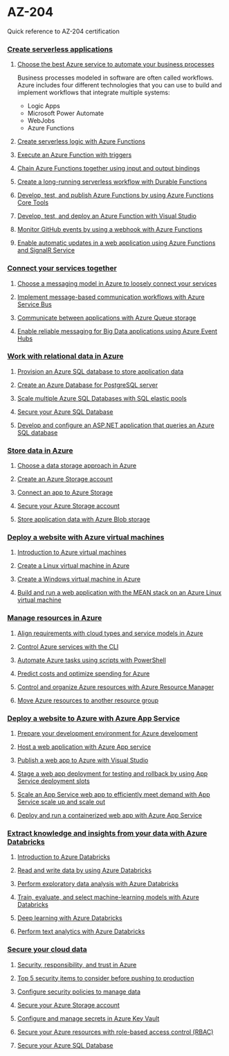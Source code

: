 # AZ-204
Quick reference to AZ-204 certification


### [Create serverless applications](https://docs.microsoft.com/en-us/learn/paths/create-serverless-applications/)

1. [Choose the best Azure service to automate your business processes](https://docs.microsoft.com/en-us/learn/modules/choose-azure-service-to-integrate-and-automate-business-processes/)
    
    Business processes modeled in software are often called workflows. Azure includes four different technologies that you can use to build and implement workflows that integrate multiple systems:

    * Logic Apps
    * Microsoft Power Automate
    * WebJobs
    * Azure Functions

1. [Create serverless logic with Azure Functions](https://docs.microsoft.com/en-us/learn/modules/create-serverless-logic-with-azure-functions/)

1. [Execute an Azure Function with triggers](https://docs.microsoft.com/en-us/learn/modules/execute-azure-function-with-triggers/)

1. [Chain Azure Functions together using input and output bindings](https://docs.microsoft.com/en-us/learn/modules/chain-azure-functions-data-using-bindings/)

1. [Create a long-running serverless workflow with Durable Functions](https://docs.microsoft.com/en-us/learn/modules/create-long-running-serverless-workflow-with-durable-functions/)

1. [Develop, test, and publish Azure Functions by using Azure Functions Core Tools](https://docs.microsoft.com/en-us/learn/modules/develop-test-deploy-azure-functions-with-core-tools/)

1. [Develop, test, and deploy an Azure Function with Visual Studio](https://docs.microsoft.com/en-us/learn/modules/develop-test-deploy-azure-functions-with-visual-studio/)

1. [Monitor GitHub events by using a webhook with Azure Functions](https://docs.microsoft.com/en-us/learn/modules/monitor-github-events-with-a-function-triggered-by-a-webhook/)

1. [Enable automatic updates in a web application using Azure Functions and SignalR Service](https://docs.microsoft.com/en-us/learn/modules/automatic-update-of-a-webapp-using-azure-functions-and-signalr/)


### [Connect your services together](https://docs.microsoft.com/en-us/learn/paths/connect-your-services-together/)

1. [Choose a messaging model in Azure to loosely connect your services](https://docs.microsoft.com/en-us/learn/modules/choose-a-messaging-model-in-azure-to-connect-your-services/)

1. [Implement message-based communication workflows with Azure Service Bus](https://docs.microsoft.com/en-us/learn/modules/implement-message-workflows-with-service-bus/)

1. [Communicate between applications with Azure Queue storage](https://docs.microsoft.com/en-us/learn/modules/communicate-between-apps-with-azure-queue-storage/)

1. [Enable reliable messaging for Big Data applications using Azure Event Hubs](https://docs.microsoft.com/en-us/learn/modules/enable-reliable-messaging-for-big-data-apps-using-event-hubs/)


### [Work with relational data in Azure](https://docs.microsoft.com/en-us/learn/paths/work-with-relational-data-in-azure/)

1. [Provision an Azure SQL database to store application data](https://docs.microsoft.com/en-us/learn/modules/provision-azure-sql-db/)

1. [Create an Azure Database for PostgreSQL server](https://docs.microsoft.com/en-us/learn/modules/create-azure-db-for-postgresql-server/)

1. [Scale multiple Azure SQL Databases with SQL elastic pools](https://docs.microsoft.com/en-us/learn/modules/scale-sql-databases-elastic-pools/)

1. [Secure your Azure SQL Database](https://docs.microsoft.com/en-us/learn/modules/secure-your-azure-sql-database/)

1. [Develop and configure an ASP.NET application that queries an Azure SQL database](https://docs.microsoft.com/en-us/learn/modules/develop-app-that-queries-azure-sql/)


### [Store data in Azure](https://docs.microsoft.com/en-us/learn/paths/store-data-in-azure/)

1. [Choose a data storage approach in Azure](https://docs.microsoft.com/en-us/learn/modules/choose-storage-approach-in-azure/)

1. [Create an Azure Storage account](https://docs.microsoft.com/en-us/learn/modules/create-azure-storage-account/)

1. [Connect an app to Azure Storage](https://docs.microsoft.com/en-us/learn/modules/connect-an-app-to-azure-storage/)

1. [Secure your Azure Storage account](https://docs.microsoft.com/en-us/learn/modules/secure-azure-storage-account/)

1. [Store application data with Azure Blob storage](https://docs.microsoft.com/en-us/learn/modules/store-app-data-with-azure-blob-storage/)


### [Deploy a website with Azure virtual machines](https://docs.microsoft.com/en-us/learn/paths/deploy-a-website-with-azure-virtual-machines/)

1. [Introduction to Azure virtual machines](https://docs.microsoft.com/en-us/learn/modules/intro-to-azure-virtual-machines/)

1. [Create a Linux virtual machine in Azure](https://docs.microsoft.com/en-us/learn/modules/create-linux-virtual-machine-in-azure/)

1. [Create a Windows virtual machine in Azure](https://docs.microsoft.com/en-us/learn/modules/create-windows-virtual-machine-in-azure/)

1. [Build and run a web application with the MEAN stack on an Azure Linux virtual machine](https://docs.microsoft.com/en-us/learn/modules/build-a-web-app-with-mean-on-a-linux-vm/)


### [Manage resources in Azure](https://docs.microsoft.com/en-us/learn/paths/manage-resources-in-azure/)

1. [Align requirements with cloud types and service models in Azure](https://docs.microsoft.com/en-us/learn/modules/align-requirements-in-azure/)

1. [Control Azure services with the CLI](https://docs.microsoft.com/en-us/learn/modules/control-azure-services-with-cli/)

1. [Automate Azure tasks using scripts with PowerShell](https://docs.microsoft.com/en-us/learn/modules/automate-azure-tasks-with-powershell/)

1. [Predict costs and optimize spending for Azure](https://docs.microsoft.com/en-us/learn/modules/predict-costs-and-optimize-spending/)

1. [Control and organize Azure resources with Azure Resource Manager](https://docs.microsoft.com/en-us/learn/modules/control-and-organize-with-azure-resource-manager/)

1. [Move Azure resources to another resource group](https://docs.microsoft.com/en-us/learn/modules/move-azure-resources-another-resource-group/)


### [Deploy a website to Azure with Azure App Service](https://docs.microsoft.com/en-us/learn/paths/deploy-a-website-with-azure-app-service/)

1. [Prepare your development environment for Azure development](https://docs.microsoft.com/en-us/learn/modules/prepare-your-dev-environment-for-azure-development/)

1. [Host a web application with Azure App service](https://docs.microsoft.com/en-us/learn/modules/host-a-web-app-with-azure-app-service/)

1. [Publish a web app to Azure with Visual Studio](https://docs.microsoft.com/en-us/learn/modules/publish-azure-web-app-with-visual-studio/)

1. [Stage a web app deployment for testing and rollback by using App Service deployment slots](https://docs.microsoft.com/en-us/learn/modules/stage-deploy-app-service-deployment-slots/)

1. [Scale an App Service web app to efficiently meet demand with App Service scale up and scale out](https://docs.microsoft.com/en-us/learn/modules/app-service-scale-up-scale-out/)

1. [Deploy and run a containerized web app with Azure App Service](https://docs.microsoft.com/en-us/learn/modules/deploy-run-container-app-service/)


### [Extract knowledge and insights from your data with Azure Databricks](https://docs.microsoft.com/en-us/learn/paths/data-science/)

1. [Introduction to Azure Databricks](https://docs.microsoft.com/en-us/learn/modules/intro-to-azure-databricks/)

1. [Read and write data by using Azure Databricks](https://docs.microsoft.com/en-us/learn/modules/read-and-write-data-using-azure-databricks/)

1. [Perform exploratory data analysis with Azure Databricks](https://docs.microsoft.com/en-us/learn/modules/perform-exploratory-data-analysis-with-azure-databricks/)

1. [Train, evaluate, and select machine-learning models with Azure Databricks](https://docs.microsoft.com/en-us/learn/modules/perform-model-training-evaluation-and-selection-with-azure-databricks/)

1. [Deep learning with Azure Databricks](https://docs.microsoft.com/en-us/learn/modules/deep-learning-in-azure-databricks/)

1. [Perform text analytics with Azure Databricks](https://docs.microsoft.com/en-us/learn/modules/perform-text-analytics-with-azure-databricks/)


### [Secure your cloud data](https://docs.microsoft.com/en-us/learn/paths/secure-your-cloud-data/)

1. [Security, responsibility, and trust in Azure](https://docs.microsoft.com/en-us/learn/modules/intro-to-security-in-azure/)

1. [Top 5 security items to consider before pushing to production](https://docs.microsoft.com/en-us/learn/modules/top-5-security-items-to-consider/)

1. [Configure security policies to manage data](https://docs.microsoft.com/en-us/learn/modules/configure-security-policies-to-manage-data/)

1. [Secure your Azure Storage account](https://docs.microsoft.com/en-us/learn/modules/secure-azure-storage-account/)

1. [Configure and manage secrets in Azure Key Vault](https://docs.microsoft.com/en-us/learn/modules/configure-and-manage-azure-key-vault/)

1. [Secure your Azure resources with role-based access control (RBAC)](https://docs.microsoft.com/en-us/learn/modules/secure-azure-resources-with-rbac/)

1. [Secure your Azure SQL Database](https://docs.microsoft.com/en-us/learn/modules/secure-your-azure-sql-database/)
